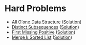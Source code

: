 # Hard Problems
- [All O'one Data Structure](https://leetcode.com/problems/all-oone-data-structure/) ([Solution](https://github.com/martinock/leetcode-solution/blob/master/hard/all-oone-data-structure.cpp))
- [Distinct Subsequences](https://leetcode.com/problems/distinct-subsequences/) ([Solution](https://github.com/martinock/leetcode-solution/blob/master/hard/distinct-subsequences.cpp))
- [First Missing Positive](https://leetcode.com/problems/first-missing-positive/) ([Solution](https://github.com/martinock/leetcode-solution/blob/master/hard/first-missing-positive.cpp))
- [Merge k Sorted List](https://leetcode.com/problems/merge-k-sorted-lists/) ([Solution](https://github.com/martinock/leetcode-solution/blob/master/hard/merge-k-sorted-list.cpp))